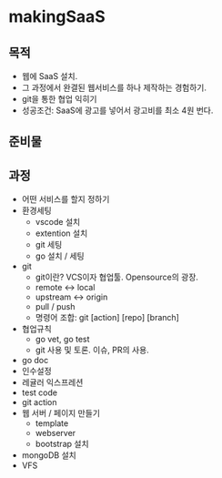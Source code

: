 # makingSaaS
## 목적
- 웹에 SaaS 설치.
- 그 과정에서 완결된 웹서비스를 하나 제작하는 경험하기.
- git을 통한 협업 익히기
- 성공조건: SaaS에 광고를 넣어서 광고비를 최소 4원 번다.
## 준비물
## 과정
- 어떤 서비스를 할지 정하기
- 환경세팅
  - vscode 설치
  - extention 설치
  - git 세팅
  - go 설치 / 세팅
- git
  - git이란? VCS이자 협업툴. Opensource의 광장.
  - remote <-> local
  - upstream <-> origin
  - pull / push
  - 명령어 조합: git [action] [repo] [branch]
- 협업규칙
  - go vet, go test
  - git 사용 및 토론. 이슈, PR의 사용.
- go doc
- 인수설정
- 레귤러 익스프레션
- test code
- git action
- 웹 서버 / 페이지 만들기
  - template
  - webserver
  - bootstrap 설치
- mongoDB 설치
- VFS
